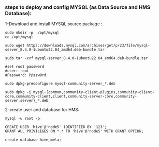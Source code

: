 
### steps to deploy and config MYSQL (as Data Source and HMS Database):

1-Download and install MYSQL source package :

```
sudo mkdir -p  /opt/mysql
cd /opt/mysql

sudo wget https://downloads.mysql.com/archives/get/p/23/file/mysql-server_8.4.0-1ubuntu22.04_amd64.deb-bundle.tar

sudo tar -xvf mysql-server_8.4.0-1ubuntu22.04_amd64.deb-bundle.tar

#set root password
#user: root
#Password: P@ssw0rd

sudo dpkg-preconfigure mysql-community-server_*.deb

sudo dpkg -i mysql-{common,community-client-plugins,community-client-core,community-client,client,community-server-core,community-server,server}_*.deb

```

2-create user and database for HMS:

```
mysql -u root -p

CREATE USER 'hive'@'node5' IDENTIFIED BY '123';
GRANT ALL PRIVILEGES ON *.* TO 'hive'@'node5' WITH GRANT OPTION;

create database hive_meta;

```


